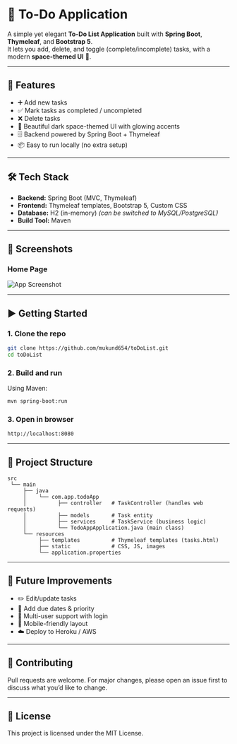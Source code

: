# 📝 To-Do Application

A simple yet elegant **To-Do List Application** built with **Spring Boot**, **Thymeleaf**, and **Bootstrap 5**.  
It lets you add, delete, and toggle (complete/incomplete) tasks, with a modern **space-themed UI** 🌌.

---

## 🚀 Features
- ➕ Add new tasks  
- ✅ Mark tasks as completed / uncompleted  
- ❌ Delete tasks  
- 🎨 Beautiful dark space-themed UI with glowing accents  
- 🗄 Backend powered by Spring Boot + Thymeleaf  
- 📦 Easy to run locally (no extra setup)

---

## 🛠 Tech Stack
- **Backend:** Spring Boot (MVC, Thymeleaf)  
- **Frontend:** Thymeleaf templates, Bootstrap 5, Custom CSS  
- **Database:** H2 (in-memory) *(can be switched to MySQL/PostgreSQL)*  
- **Build Tool:** Maven  

---

## 📸 Screenshots

### Home Page
![App Screenshot]("https://github.com/user-attachments/assets/735e9c52-13a3-4bb9-9cb0-ba428980ad8d")

---

## ▶️ Getting Started

### 1. Clone the repo
```bash
git clone https://github.com/mukund654/toDoList.git
cd toDoList
```

### 2. Build and run
Using Maven:
```bash
mvn spring-boot:run
```

### 3. Open in browser
```
http://localhost:8080
```

---

## 📂 Project Structure
```
src
 └── main
     ├── java
     │    └── com.app.todoApp
     │          ├── controller   # TaskController (handles web requests)
     │          ├── models       # Task entity
     │          ├── services     # TaskService (business logic)
     │          └── TodoAppApplication.java (main class)
     └── resources
          ├── templates          # Thymeleaf templates (tasks.html)
          ├── static             # CSS, JS, images
          └── application.properties
```

---

## 🌟 Future Improvements
- ✏️ Edit/update tasks  
- 📅 Add due dates & priority  
- 👤 Multi-user support with login  
- 📱 Mobile-friendly layout  
- ☁️ Deploy to Heroku / AWS  

---

## 🤝 Contributing
Pull requests are welcome. For major changes, please open an issue first to discuss what you’d like to change.

---

## 📜 License
This project is licensed under the MIT License.
